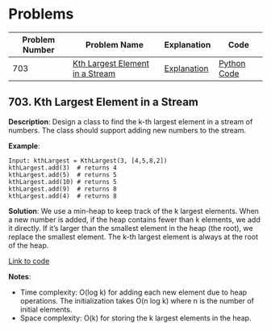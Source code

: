 # Problems

| Problem Number | Problem Name                                  | Explanation                                      | Code                                           |
|----------------|-----------------------------------------------|--------------------------------------------------|------------------------------------------------|
| 703  | [Kth Largest Element in a Stream](#703-kth-largest-element-in-a-stream) | [Explanation](#703-kth-largest-element-in-a-stream) | [Python Code](./703_kth_largest_element_stream.py) |

## 703. Kth Largest Element in a Stream

**Description**:
Design a class to find the k-th largest element in a stream of numbers. The class should support adding new numbers to the stream.

**Example**:
```plaintext
Input: kthLargest = KthLargest(3, [4,5,8,2])
kthLargest.add(3)  # returns 4
kthLargest.add(5)  # returns 5
kthLargest.add(10) # returns 5
kthLargest.add(9)  # returns 8
kthLargest.add(4)  # returns 8
```

**Solution**:
We use a min-heap to keep track of the k largest elements. When a new number is added, if the heap contains fewer than k elements, we add it directly. If it’s larger than the smallest element in the heap (the root), we replace the smallest element. The k-th largest element is always at the root of the heap.

[Link to code](./703_kth_largest_element_stream.py)

**Notes**:
- Time complexity: O(log k) for adding each new element due to heap operations. The initialization takes O(n log k) where n is the number of initial elements.
- Space complexity: O(k) for storing the k largest elements in the heap.